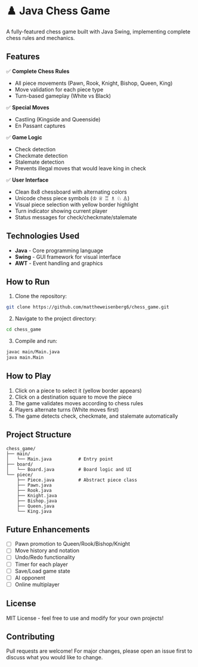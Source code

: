 # ♟️ Java Chess Game

A fully-featured chess game built with Java Swing, implementing complete chess rules and mechanics.

## Features

✅ **Complete Chess Rules**
- All piece movements (Pawn, Rook, Knight, Bishop, Queen, King)
- Move validation for each piece type
- Turn-based gameplay (White vs Black)

✅ **Special Moves**
- Castling (Kingside and Queenside)
- En Passant captures

✅ **Game Logic**
- Check detection
- Checkmate detection
- Stalemate detection
- Prevents illegal moves that would leave king in check

✅ **User Interface**
- Clean 8x8 chessboard with alternating colors
- Unicode chess piece symbols (♔ ♕ ♖ ♗ ♘ ♙)
- Visual piece selection with yellow border highlight
- Turn indicator showing current player
- Status messages for check/checkmate/stalemate

## Technologies Used

- **Java** - Core programming language
- **Swing** - GUI framework for visual interface
- **AWT** - Event handling and graphics

## How to Run

1. Clone the repository:
```bash
git clone https://github.com/mattheweisenberg6/chess_game.git
```

2. Navigate to the project directory:
```bash
cd chess_game
```

3. Compile and run:
```bash
javac main/Main.java
java main.Main
```

## How to Play

1. Click on a piece to select it (yellow border appears)
2. Click on a destination square to move the piece
3. The game validates moves according to chess rules
4. Players alternate turns (White moves first)
5. The game detects check, checkmate, and stalemate automatically

## Project Structure
```
chess_game/
├── main/
│   └── Main.java          # Entry point
├── board/
│   └── Board.java         # Board logic and UI
└── piece/
    ├── Piece.java         # Abstract piece class
    ├── Pawn.java
    ├── Rook.java
    ├── Knight.java
    ├── Bishop.java
    ├── Queen.java
    └── King.java
```

## Future Enhancements

- [ ] Pawn promotion to Queen/Rook/Bishop/Knight
- [ ] Move history and notation
- [ ] Undo/Redo functionality
- [ ] Timer for each player
- [ ] Save/Load game state
- [ ] AI opponent
- [ ] Online multiplayer

## License

MIT License - feel free to use and modify for your own projects!

## Contributing

Pull requests are welcome! For major changes, please open an issue first to discuss what you would like to change.
